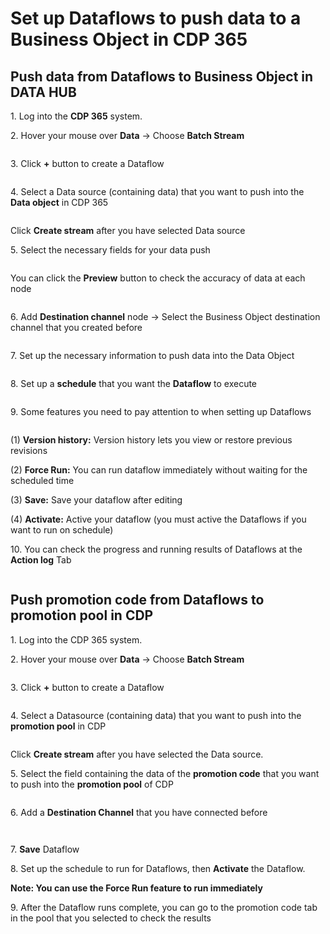 # Set up Dataflows to push data to a Business Object in CDP 365

## **Push data from Dataflows to Business Object in DATA HUB**

&#x20;   1\. Log into the **CDP 365** system.

&#x20;   2\. Hover your mouse over **Data** -> Choose **Batch Stream**

<figure><img src="../../.gitbook/assets/image (3507).png" alt=""><figcaption></figcaption></figure>

&#x20; 3\. Click **+** button to create a Dataflow

<figure><img src="../../.gitbook/assets/image (3508).png" alt=""><figcaption></figcaption></figure>

&#x20;  4\. Select a Data source (containing data) that you want to push into the **Data object** in CDP 365

<figure><img src="../../.gitbook/assets/image (3512).png" alt=""><figcaption></figcaption></figure>

Click **Create stream** after you have selected Data source

&#x20;  5\.  Select the necessary fields for your data push

<figure><img src="../../.gitbook/assets/image (3514).png" alt=""><figcaption></figcaption></figure>

You can click the **Preview** button to check the accuracy of data at each node

<figure><img src="../../.gitbook/assets/image (3515).png" alt=""><figcaption></figcaption></figure>

&#x20;  6\. Add **Destination channel** node -> Select the Business Object destination channel that you created before

<figure><img src="../../.gitbook/assets/image (3518).png" alt=""><figcaption></figcaption></figure>

&#x20;  7\. Set up the necessary information to push data into the Data Object

<figure><img src="../../.gitbook/assets/image (3519).png" alt=""><figcaption></figcaption></figure>

&#x20;  8\. Set up a **schedule** that you want the **Dataflow** to execute

<figure><img src="../../.gitbook/assets/image (3520).png" alt=""><figcaption></figcaption></figure>

&#x20;  9\. Some features you need to pay attention to when setting up Dataflows

<figure><img src="../../.gitbook/assets/image (3521).png" alt=""><figcaption></figcaption></figure>

&#x20;      (1) **Version history:** Version history lets you view or restore previous revisions

&#x20;      (2) **Force Run:** You can run dataflow immediately without waiting for the scheduled time

&#x20;      (3) **Save:** Save your dataflow after editing

&#x20;      (4) **Activate:** Active your dataflow (you must active the Dataflows if you want to run on schedule)



&#x20;  10\. You can check the progress and running results of Dataflows at the **Action log** Tab

<figure><img src="../../.gitbook/assets/image (3522).png" alt=""><figcaption></figcaption></figure>

## **Push promotion code from Dataflows to promotion pool in CDP**

&#x20;   1\. Log into the CDP 365 system.&#x20;

&#x20;    2\. Hover your mouse over **Data** -> Choose **Batch Stream**

<figure><img src="../../.gitbook/assets/image (3523).png" alt=""><figcaption></figcaption></figure>

&#x20;   3\. Click **+** button to create a Dataflow

<figure><img src="../../.gitbook/assets/image (3524).png" alt=""><figcaption></figcaption></figure>

&#x20;   4\. Select a Datasource (containing data) that you want to push into the **promotion pool** in CDP

<figure><img src="../../.gitbook/assets/image (3525).png" alt=""><figcaption></figcaption></figure>

Click **Create stream** after you have selected the Data source.

&#x20;   5\. Select the field containing the data of the **promotion code** that you want to push into the **promotion pool** of CDP

<figure><img src="../../.gitbook/assets/image (3526).png" alt=""><figcaption></figcaption></figure>

&#x20;    6\. Add a **Destination Channel** that you have connected before

<figure><img src="../../.gitbook/assets/image (3527).png" alt=""><figcaption></figcaption></figure>

<figure><img src="../../.gitbook/assets/image (3528).png" alt=""><figcaption></figcaption></figure>

&#x20;    7\. **Save** Dataflow

&#x20;    8\. Set up the schedule to run for Dataflows, then **Activate** the Dataflow.

&#x20;           **Note: You can use the Force Run feature to run immediately**

&#x20;     9\. After the Dataflow runs complete, you can go to the promotion code tab in the pool that you selected to check the results

<figure><img src="../../.gitbook/assets/image (3529).png" alt=""><figcaption></figcaption></figure>
